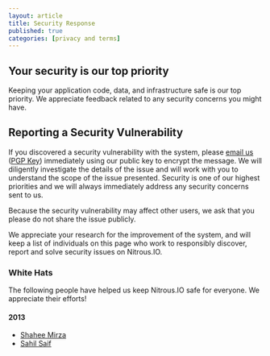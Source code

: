 ```yaml
---
layout: article
title: Security Response
published: true
categories: [privacy and terms]
---
```


## Your security is our top priority

Keeping your application code, data, and infrastructure safe is our top priority. We appreciate feedback related to any security concerns you might have.

## Reporting a Security Vulnerability

If you discovered a security vulnerability with the system, please [email us](mailto:security@nitrous.io) ([PGP Key](https://www.dropbox.com/s/vycjhk2k6fvfamu/Nitrous.IO_pub.asc)) immediately using our public key to encrypt the message. We will diligently investigate the details of the issue and will work with you to understand the scope of the issue presented. Security is one of our highest priorities and we will always immediately address any security concerns sent to us.

Because the security vulnerability may affect other users, we ask that you please do not share the issue publicly.

We appreciate your research for the improvement of the system, and will keep a list of individuals on this page who work to responsibly discover, report and solve security issues on Nitrous.IO.

### White Hats

The following people have helped us keep Nitrous.IO safe for everyone.  We appreciate their efforts!

#### 2013

* [Shahee Mirza](http://twitter.com/shaheemirza)
* [Sahil Saif](http://www.facebook.com/bewithsahilsaif)


